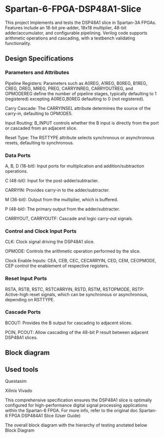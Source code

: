 # Spartan-6-FPGA-DSP48A1-Slice
This project Implements and tests the DSP48A1 slice in Spartan-3A FPGAs. Features include an 18-bit pre-adder, 18x18 multiplier, 48-bit adder/accumulator, and configurable pipelining. Verilog code supports arithmetic operations and cascading, with a testbench validating functionality.

## Design Specifications
### Parameters and Attributes
Pipeline Registers: Parameters such as A0REG, A1REG, B0REG, B1REG, CREG, DREG, MREG, PREG, CARRYINREG, CARRYOUTREG, and OPMODEREG define the number of pipeline stages, typically defaulting to 1 (registered) excepting A0REG,B0REG defaulting to 0 (not registered).

Carry Cascade: The CARRYINSEL attribute determines the source of the carry-in, defaulting to OPMODE5.

Input Routing: B_INPUT controls whether the B input is directly from the port or cascaded from an adjacent slice.

Reset Type: The RSTTYPE attribute selects synchronous or asynchronous resets, defaulting to synchronous.
### Data Ports
A, B, D (18-bit): Input ports for multiplication and addition/subtraction operations.

C (48-bit): Input for the post-adder/subtracter.

CARRYIN: Provides carry-in to the adder/subtracter.

M (36-bit): Output from the multiplier, which is buffered.

P (48-bit): The primary output from the adder/subtracter.

CARRYOUT, CARRYOUTF: Cascade and logic carry-out signals.
### Control and Clock Input Ports
CLK: Clock signal driving the DSP48A1 slice.

OPMODE: Controls the arithmetic operation performed by the slice.

Clock Enable Inputs: CEA, CEB, CEC, CECARRYIN, CED, CEM, CEOPMODE, CEP control the enablement of respective registers.
### Reset Input Ports
RSTA, RSTB, RSTC, RSTCARRYIN, RSTD, RSTM, RSTOPMODE, RSTP: Active-high reset signals, which can be synchronous or asynchronous, depending on RSTTYPE.
### Cascade Ports
BCOUT: Provides the B output for cascading to adjacent slices.

PCIN, PCOUT: Allow cascading of the 48-bit P result between adjacent DSP48A1 slices.

## Block diagram


## Used tools 
Questasim

Xilinix Vivado

This comprehensive specification ensures the DSP48A1 slice is optimally configured for high-performance digital signal processing applications within the Spartan-6 FPGA. For more info, refer to the original doc Spartan-6 FPGA DSP484A1 Slice (User Guide)

The overall block diagram with the hierarchy of testing anotated below
Block Diagram
